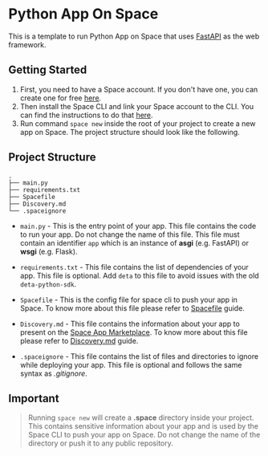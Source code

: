 # Python App On Space
This is a template to run Python App on Space that uses [FastAPI](https://fastapi.tiangolo.com/) as the web framework.

## Getting Started
1. First, you need to have a Space account. If you don't have one, you can create one for free [here](https://deta.space/signup). 
2. Then install the Space CLI and link your Space account to the CLI. You can find the instructions to do that [here](https://deta.space/docs/en/basics/cli). 
3. Run command `space new` inside the root of your project to create a new app on Space. The project structure should look like the following.

## Project Structure
```
.
├── main.py
├── requirements.txt
├── Spacefile
├── Discovery.md
└── .spaceignore
```

- `main.py` - This is the entry point of your app. This file contains the code to run your app. Do not change the name of this file. This file must contain an identifier `app` which is an instance of **asgi** (e.g. FastAPI) or **wsgi** (e.g. Flask).
  
- `requirements.txt` - This file contains the list of dependencies of your app. This file is optional. Add `deta` to this file to avoid issues with the old `deta-python-sdk`.
  
- `Spacefile` - This is the config file for space cli to push your app  in Space. To know more about this file please refer to [Spacefile](https://deta.space/docs/en/reference/spacefile#whats-the-spacefile) guide.

- `Discovery.md` - This file contains the information about your app to present on the [Space App Marketplace](https://deta.space/discovery). To know more about this file please refer to [Discovery.md](https://deta.space/docs/en/reference/discovery) guide.
  
- `.spaceignore` - This file contains the list of files and directories to ignore while deploying your app. This file is optional and follows the same syntax as *.gitignore*.

## Important
> Running `space new` will create a **.space** directory inside your project. This contains sensitive information about your app and is used by the Space CLI to push your app on Space. Do not change the name of the directory or push it to any public repository.

